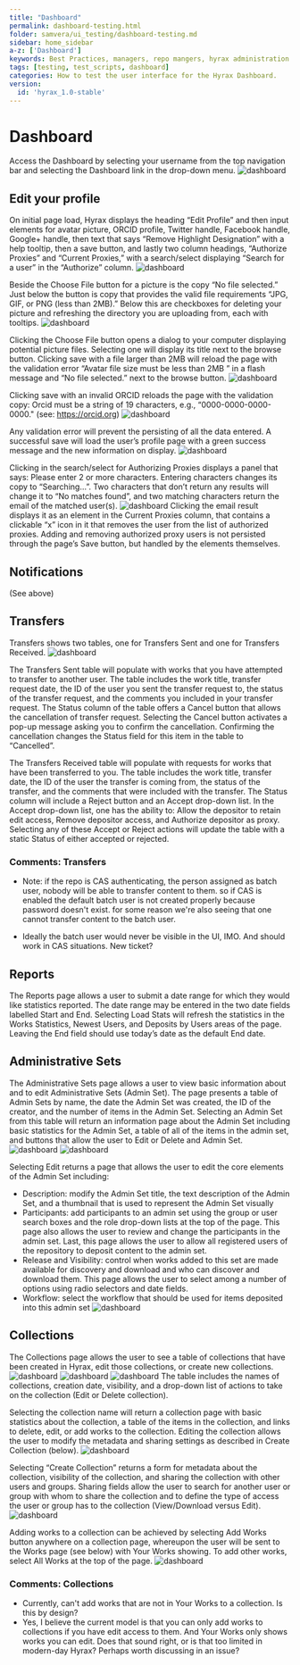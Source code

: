 ```yaml
---
title: "Dashboard"
permalink: dashboard-testing.html
folder: samvera/ui_testing/dashboard-testing.md
sidebar: home_sidebar
a-z: ['Dashboard']
keywords: Best Practices, managers, repo mangers, hyrax administration
tags: [testing, test_scripts, dashboard]
categories: How to test the user interface for the Hyrax Dashboard.
version:
  id: 'hyrax_1.0-stable'
---
```


# Dashboard

Access the Dashboard by selecting your username from the top navigation bar and selecting the Dashboard link in the drop-down menu. ![dashboard](images/screenshots/UIT_dash_1.png)

## Edit your profile
On initial page load, Hyrax displays the heading “Edit Profile” and then input elements for avatar picture, ORCID profile, Twitter handle, Facebook handle, Google+ handle, then text that says “Remove Highlight Designation” with a help tooltip, then a save button, and lastly two column headings, “Authorize Proxies” and “Current Proxies,” with a search/select displaying “Search for a user” in the “Authorize” column. ![dashboard](images/screenshots/UIT_dash_2.png)

Beside the Choose File button for a picture is the copy “No file selected.” Just below the button is copy that provides the valid file requirements “JPG, GIF, or PNG (less than 2MB).” Below this are checkboxes for deleting your picture and refreshing the directory you are uploading from, each with tooltips. ![dashboard](images/screenshots/UIT_dash_3.png)

Clicking the Choose File button opens a dialog to your computer displaying potential picture files. Selecting one will display its title next to the browse button. Clicking save with a file larger than 2MB will reload the page with the validation error “Avatar file size must be less than 2MB ” in a flash message and “No file selected.” next to the browse button. ![dashboard](images/screenshots/UIT_dash_4.png)

Clicking save with an invalid ORCID reloads the page with the validation copy: Orcid must be a string of 19 characters, e.g., “0000-0000-0000-0000." (see: https://orcid.org) ![dashboard](images/screenshots/UIT_dash_5.png)

Any validation error will prevent the persisting of all the data entered. A successful save will load the user’s profile page with a green success message and the new information on display. ![dashboard](images/screenshots/UIT_dash_6.png)

Clicking in the search/select for Authorizing Proxies displays a panel that says: Please enter 2 or more characters. Entering characters changes its copy to “Searching…”. Two characters that don’t return any results will change it to “No matches found”, and two matching characters return the email of the matched user(s). ![dashboard](images/screenshots/UIT_dash_7.png) Clicking the email result displays it as an element in the Current Proxies column, that contains a clickable “x” icon in it that removes the user from the list of authorized proxies. Adding and removing authorized proxy users is not persisted through the page’s Save button, but handled by the elements themselves.

## Notifications
(See above)

## Transfers
Transfers shows two tables, one for Transfers Sent and one for Transfers Received.
![dashboard](images/screenshots/UIT_dash_8.png)

The Transfers Sent table will populate with works that you have attempted to transfer to another user. The table includes the work title, transfer request date, the ID of the user you sent the transfer request to, the status of the transfer request, and the comments you included in your transfer request. The Status column of the table offers a Cancel button that allows the cancellation of transfer request. Selecting the Cancel button activates a pop-up message asking you to confirm the cancellation. Confirming the cancellation changes the Status field for this item in the table to “Cancelled”.

The Transfers Received table will populate with requests for works that have been transferred to you. The table includes the work title, transfer date, the ID of the user the transfer is coming from, the status of the transfer, and the comments that were included with the transfer. The Status column will include a Reject button and an Accept drop-down list. In the Accept drop-down list, one has the ability to: Allow the depositor to retain edit access, Remove depositor access, and Authorize depositor as proxy. Selecting any of these Accept or Reject actions will update the table with a static Status of either accepted or rejected.

### Comments: Transfers

- Note: if the repo is CAS authenticating, the person assigned as batch user, nobody will be able to transfer content to them. so if CAS is enabled the default batch user is not created properly because password doesn't exist. for some reason we're also seeing that one cannot transfer content to the batch user.

- Ideally the batch user would never be visible in the UI, IMO. And should work in CAS situations. New ticket?

## Reports
The Reports page allows a user to submit a date range for which they would like statistics reported. The date range may be entered in the two date fields labelled Start and End. Selecting Load Stats will refresh the statistics in the Works Statistics, Newest Users, and Deposits by Users areas of the page. Leaving the End field should use today’s date as the default End date.

## Administrative Sets
The Administrative Sets page allows a user to view basic information about and to edit Administrative Sets (Admin Set). The page presents a table of Admin Sets by name, the date the Admin Set was created, the ID of the creator, and the number of items in the Admin Set.  Selecting an Admin Set from this table will return an information page about the Admin Set including basic statistics for the Admin Set, a table of all of the items in the admin set, and buttons that allow the user to Edit or Delete and Admin Set. ![dashboard](images/screenshots/UIT_dash_9.png)  ![dashboard](images/screenshots/UIT_dash_10.png)

Selecting Edit returns a page that allows the user to edit the core elements of the Admin Set including:

- Description: modify the Admin Set title, the text description of the Admin Set, and a thumbnail that is used to represent the Admin Set visually
- Participants: add participants to an admin set using the group or user search boxes and the role drop-down lists at the top of the page. This page also allows the user to review and change the participants in the admin set. Last, this page allows the user to allow all registered users of the repository to deposit content to the admin set.
- Release and Visibility: control when works added to this set are made available for discovery and download and who can discover and download them. This page allows the user to select among a number of options using radio selectors and date fields.
- Workflow: select the workflow that should be used for items deposited into this admin set
![dashboard](images/screenshots/UIT_dash_11.png)

## Collections
The Collections page allows the user to see a table of collections that have been created in Hyrax, edit those collections, or create new collections. ![dashboard](images/screenshots/UIT_dash_12.png) ![dashboard](images/screenshots/UIT_dash_13.png) ![dashboard](images/screenshots/UIT_dash_14.png) The table includes the names of collections, creation date, visibility, and a drop-down list of actions to take on the collection (Edit or Delete collection).

Selecting the collection name will return a collection page with basic statistics about the collection, a table of the items in the collection, and links to delete, edit, or add works to the collection. Editing the collection allows the user to modify the metadata and sharing settings as described in Create Collection (below). ![dashboard](images/screenshots/UIT_dash_15.png)


Selecting “Create Collection” returns a form for metadata about the collection, visibility of the collection, and sharing the collection with other users and groups. Sharing fields allow the user to search for another user or group with whom to share the collection and to define the type of access the user or group has to the collection (View/Download versus Edit). ![dashboard](images/screenshots/UIT_dash_16.png)

Adding works to a collection can be achieved by selecting Add Works button anywhere on a collection page, whereupon the user will be sent to the Works page (see below) with Your Works showing. To add other works, select All Works at the top of the page. ![dashboard](images/screenshots/UIT_dash_17.png)

### Comments: Collections

- Currently, can't add works that are not in Your Works to a collection. Is this by design?
- Yes, I believe the current model is that you can only add works to collections if you have edit access to them. And Your Works only shows works you can edit. Does that sound right, or is that too limited in modern-day Hyrax? Perhaps worth discussing in an issue?
